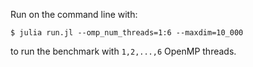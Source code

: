 Run on the command line with:

```
$ julia run.jl --omp_num_threads=1:6 --maxdim=10_000
```

to run the benchmark with `1,2,...,6` OpenMP threads.
